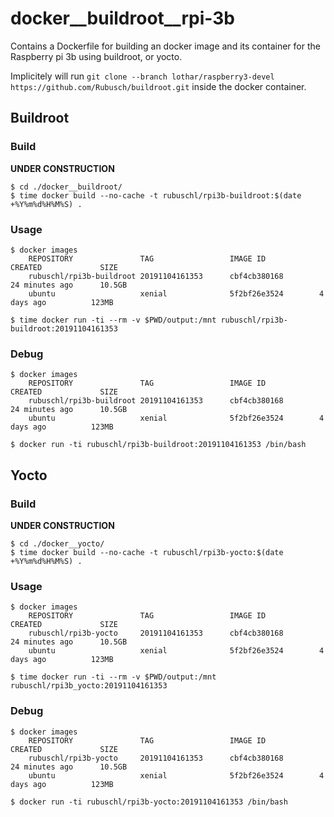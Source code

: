 # docker__buildroot__rpi-3b

Contains a Dockerfile for building an docker image and its container for the Raspberry pi 3b using buildroot, or yocto.

Implicitely will run ```git clone --branch lothar/raspberry3-devel https://github.com/Rubusch/buildroot.git``` inside the docker container.



## Buildroot

### Build

**UNDER CONSTRUCTION**

```
$ cd ./docker__buildroot/
$ time docker build --no-cache -t rubuschl/rpi3b-buildroot:$(date +%Y%m%d%H%M%S) .
```

### Usage

```
$ docker images
    REPOSITORY               TAG                 IMAGE ID            CREATED             SIZE
    rubuschl/rpi3b-buildroot 20191104161353      cbf4cb380168        24 minutes ago      10.5GB
    ubuntu                   xenial              5f2bf26e3524        4 days ago          123MB

$ time docker run -ti --rm -v $PWD/output:/mnt rubuschl/rpi3b-buildroot:20191104161353
```

### Debug

```
$ docker images
    REPOSITORY               TAG                 IMAGE ID            CREATED             SIZE
    rubuschl/rpi3b-buildroot 20191104161353      cbf4cb380168        24 minutes ago      10.5GB
    ubuntu                   xenial              5f2bf26e3524        4 days ago          123MB

$ docker run -ti rubuschl/rpi3b-buildroot:20191104161353 /bin/bash
```



## Yocto

### Build

**UNDER CONSTRUCTION**

```
$ cd ./docker__yocto/
$ time docker build --no-cache -t rubuschl/rpi3b-yocto:$(date +%Y%m%d%H%M%S) .
```

### Usage
```
$ docker images
    REPOSITORY               TAG                 IMAGE ID            CREATED             SIZE
    rubuschl/rpi3b-yocto     20191104161353      cbf4cb380168        24 minutes ago      10.5GB
    ubuntu                   xenial              5f2bf26e3524        4 days ago          123MB

$ time docker run -ti --rm -v $PWD/output:/mnt rubuschl/rpi3b_yocto:20191104161353
```


### Debug

```
$ docker images
    REPOSITORY               TAG                 IMAGE ID            CREATED             SIZE
    rubuschl/rpi3b-yocto     20191104161353      cbf4cb380168        24 minutes ago      10.5GB
    ubuntu                   xenial              5f2bf26e3524        4 days ago          123MB

$ docker run -ti rubuschl/rpi3b-yocto:20191104161353 /bin/bash
```
